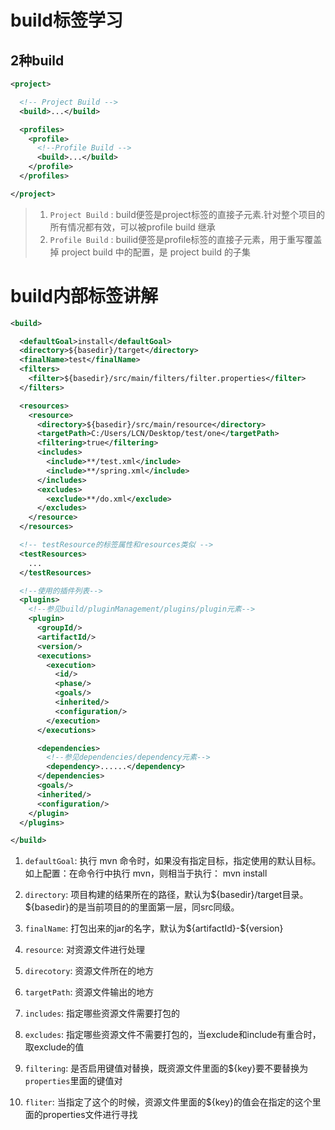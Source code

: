 # build标签学习

## 2种build

```xml
<project>

  <!-- Project Build -->
  <build>...</build>

  <profiles>
    <profile>
      <!--Profile Build -->
      <build>...</build>
    </profile>
  </profiles>

</project>
```
> 1. `Project Build` : build便签是project标签的直接子元素.针对整个项目的所有情况都有效，可以被profile build 继承
> 2. `Profile Build` : builid便签是profile标签的直接子元素，用于重写覆盖掉 project build 中的配置，是 project build 的子集

# build内部标签讲解
```xml
<build>

  <defaultGoal>install</defaultGoal>
  <directory>${basedir}/target</directory>
  <finalName>test</finalName>
  <filters>
    <filter>${basedir}/src/main/filters/filter.properties</filter>
  </filters>

  <resources>
    <resource>
      <directory>${basedir}/src/main/resource</directory>
      <targetPath>C:/Users/LCN/Desktop/test/one</targetPath>
      <filtering>true</filtering>
      <includes>
        <include>**/test.xml</include>
        <include>**/spring.xml</include>
      </includes>
      <excludes>
        <exclude>**/do.xml</exclude>
      </excludes>
    </resource>
  </resources>

  <!-- testResource的标签属性和resources类似 -->
  <testResources>
    ...
  </testResources>

  <!--使用的插件列表-->
  <plugins>
    <!--参见build/pluginManagement/plugins/plugin元素-->
    <plugin>
      <groupId/>
      <artifactId/>
      <version/>
      <executions>
        <execution>
          <id/>
          <phase/>
          <goals/>
          <inherited/>
          <configuration/>
        </execution>
      </executions>

      <dependencies>
        <!--参见dependencies/dependency元素-->
        <dependency>......</dependency>
      </dependencies>
      <goals/>
      <inherited/>
      <configuration/>
    </plugin>
  </plugins>

</build>
```
1. `defaultGoal`: 执行 mvn 命令时，如果没有指定目标，指定使用的默认目标。 如上配置：在命令行中执行 mvn，则相当于执行： mvn install
2. `directory`: 项目构建的结果所在的路径，默认为\${basedir}/target目录。\${basedir}的是当前项目的的里面第一层，同src同级。
3. `finalName`: 打包出来的jar的名字，默认为\${artifactId}-${version}
4. `resource`: 对资源文件进行处理
5. `direcotory`: 资源文件所在的地方
6. `targetPath`: 资源文件输出的地方

7. `includes`: 指定哪些资源文件需要打包的
8. `excludes`: 指定哪些资源文件不需要打包的，当exclude和include有重合时，取exclude的值
9. `filtering`: 是否启用键值对替换，既资源文件里面的${key}要不要替换为`properties`里面的键值对
10. `fliter`: 当指定了这个的时候，资源文件里面的${key}的值会在指定的这个里面的properties文件进行寻找
